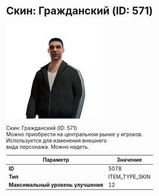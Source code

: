 # Скин: Гражданский (ID: 571)

![Item Image](../img/5078.webp?raw=true)

Скин: Гражданский (ID: 571)<br>Можно приобрести на центральном рынке у игроков.<br>Используется для изменения внешнего<br>вида персонажа. Можно надеть.


| Параметр | Значение |
|----------|----------|
| **ID** | 5078 |
| **Тип** | ITEM_TYPE_SKIN |
| **Максимальный уровень улучшения** | 12 |

